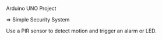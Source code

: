 
Arduino UNO Project

=> Simple Security System

Use a PIR sensor to detect motion and trigger an alarm or LED.
